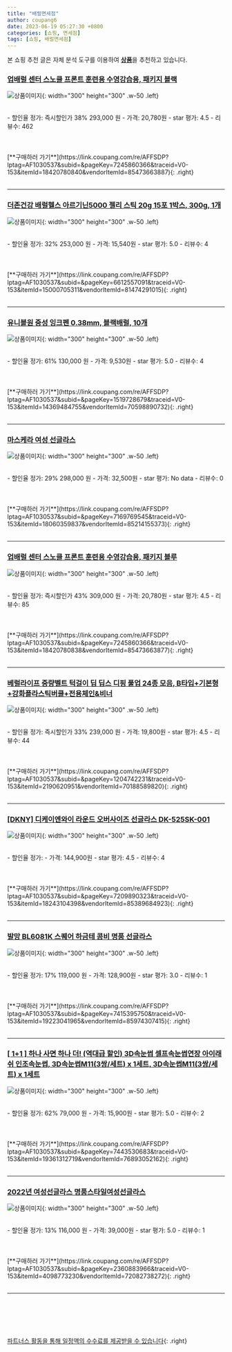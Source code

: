 ```yaml
---
title: "배럴면세점"
author: coupang6
date: 2023-06-19 05:27:30 +0800
categories: [쇼핑, 면세점]
tags: [쇼핑, 배럴면세점]
---
```


본 쇼핑 추천 글은 자체 분석 도구를 이용하여 [**상품**](https://link.coupang.com/a/bao1ui)을 추천하고 있습니다.

### [업배럴 센터 스노클 프론트 훈련용 수영강습용, 패키지 블랙](https://link.coupang.com/re/AFFSDP?lptag=AF1030537&subid=&pageKey=7245860366&traceid=V0-153&itemId=18420780840&vendorItemId=85473663887)

![상품이미지](https://thumbnail8.coupangcdn.com/thumbnails/remote/230x230ex/image/vendor_inventory/bf1b/8240760d9beb44cd0382dfe8c8fb6791b18f3c5780b44d79e652313fcbf0.jpg){: width="300" height="300" .w-50 .left}


<br>
- 할인율 정가: 즉시할인가 38%  293,000   원
- 가격: 20,780원
- star 평가: 4.5
- 리뷰수: 462
<br>
<br>
<br>
<br>
[**구매하러 가기**](https://link.coupang.com/re/AFFSDP?lptag=AF1030537&subid=&pageKey=7245860366&traceid=V0-153&itemId=18420780840&vendorItemId=85473663887){: .right}
<br>
<br>

---

### [더존건강 배럴헬스 아르기닌5000 젤리 스틱 20g 15포 1박스, 300g, 1개](https://link.coupang.com/re/AFFSDP?lptag=AF1030537&subid=&pageKey=6612557091&traceid=V0-153&itemId=15000705311&vendorItemId=81474291015)

![상품이미지](https://thumbnail8.coupangcdn.com/thumbnails/remote/230x230ex/image/vendor_inventory/03f5/cd38641d34853e65b976543a6ad39d80b784bd1ccb7d51fc232cf9958564.jpg){: width="300" height="300" .w-50 .left}


<br>
- 할인율 정가: 32%  253,000   원
- 가격: 15,540원
- star 평가: 5.0
- 리뷰수: 4
<br>
<br>
<br>
<br>
[**구매하러 가기**](https://link.coupang.com/re/AFFSDP?lptag=AF1030537&subid=&pageKey=6612557091&traceid=V0-153&itemId=15000705311&vendorItemId=81474291015){: .right}
<br>
<br>

---

### [유니볼원 중성 잉크펜 0.38mm, 블랙배럴, 10개](https://link.coupang.com/re/AFFSDP?lptag=AF1030537&subid=&pageKey=1519728679&traceid=V0-153&itemId=14369484755&vendorItemId=70598890732)

![상품이미지](https://thumbnail8.coupangcdn.com/thumbnails/remote/230x230ex/image/retail/images/2020/04/25/17/8/13b18ba3-e3aa-4df7-b7a9-0c794cb9755a.jpg){: width="300" height="300" .w-50 .left}


<br>
- 할인율 정가: 61%  130,000   원
- 가격: 9,530원
- star 평가: 5.0
- 리뷰수: 4
<br>
<br>
<br>
<br>
[**구매하러 가기**](https://link.coupang.com/re/AFFSDP?lptag=AF1030537&subid=&pageKey=1519728679&traceid=V0-153&itemId=14369484755&vendorItemId=70598890732){: .right}
<br>
<br>

---

### [마스케라 여성 선글라스](https://link.coupang.com/re/AFFSDP?lptag=AF1030537&subid=&pageKey=7169769545&traceid=V0-153&itemId=18060359837&vendorItemId=85214155373)

![상품이미지](https://thumbnail7.coupangcdn.com/thumbnails/remote/230x230ex/image/vendor_inventory/ed8d/1f7ccc98f30140368a7e2e69db327e213248adce9366774f5cca362a8acc.jpg){: width="300" height="300" .w-50 .left}


<br>
- 할인율 정가: 29%  298,000   원
- 가격: 32,500원
- star 평가: No data
- 리뷰수: 0
<br>
<br>
<br>
<br>
[**구매하러 가기**](https://link.coupang.com/re/AFFSDP?lptag=AF1030537&subid=&pageKey=7169769545&traceid=V0-153&itemId=18060359837&vendorItemId=85214155373){: .right}
<br>
<br>

---

### [업배럴 센터 스노클 프론트 훈련용 수영강습용, 패키지 블루](https://link.coupang.com/re/AFFSDP?lptag=AF1030537&subid=&pageKey=7245860366&traceid=V0-153&itemId=18420780838&vendorItemId=85473663877)

![상품이미지](https://thumbnail8.coupangcdn.com/thumbnails/remote/230x230ex/image/vendor_inventory/2a26/f270635c9f433c08cc36573c67fddb144ffc0c6f7c7e258fd8475e7259c9.jpg){: width="300" height="300" .w-50 .left}


<br>
- 할인율 정가: 즉시할인가 43%  309,000   원
- 가격: 20,780원
- star 평가: 4.5
- 리뷰수: 85
<br>
<br>
<br>
<br>
[**구매하러 가기**](https://link.coupang.com/re/AFFSDP?lptag=AF1030537&subid=&pageKey=7245860366&traceid=V0-153&itemId=18420780838&vendorItemId=85473663877){: .right}
<br>
<br>

---

### [베럴라이프 중량벨트 턱걸이 딥 딥스 디핑 풀업 24종 모음, B타입+기본형+강화플라스틱버클+전용체인&비너](https://link.coupang.com/re/AFFSDP?lptag=AF1030537&subid=&pageKey=1204742231&traceid=V0-153&itemId=2190620951&vendorItemId=70188589820)

![상품이미지](https://thumbnail10.coupangcdn.com/thumbnails/remote/230x230ex/image/vendor_inventory/0273/2c10d7b5956d748776af7079b616615d2e72df2c35b64219d37c62914d25.jpg){: width="300" height="300" .w-50 .left}


<br>
- 할인율 정가: 즉시할인가 33%  239,000   원
- 가격: 19,800원
- star 평가: 4.5
- 리뷰수: 44
<br>
<br>
<br>
<br>
[**구매하러 가기**](https://link.coupang.com/re/AFFSDP?lptag=AF1030537&subid=&pageKey=1204742231&traceid=V0-153&itemId=2190620951&vendorItemId=70188589820){: .right}
<br>
<br>

---

### [[DKNY] 디케이엔와이 라운드 오버사이즈 선글라스 DK-525SK-001](https://link.coupang.com/re/AFFSDP?lptag=AF1030537&subid=&pageKey=7209890323&traceid=V0-153&itemId=18243104398&vendorItemId=85389684923)

![상품이미지](https://thumbnail6.coupangcdn.com/thumbnails/remote/230x230ex/image/vendor_inventory/e33b/6b1f2709c4e6c0a2a576db76563af26d27510190dc2aadbab9b01f0720af.jpg){: width="300" height="300" .w-50 .left}


<br>
- 할인율 정가: 
- 가격: 144,900원
- star 평가: 4.5
- 리뷰수: 4
<br>
<br>
<br>
<br>
[**구매하러 가기**](https://link.coupang.com/re/AFFSDP?lptag=AF1030537&subid=&pageKey=7209890323&traceid=V0-153&itemId=18243104398&vendorItemId=85389684923){: .right}
<br>
<br>

---

### [발망 BL6081K 스퀘어 하금테 콤비 명품 선글라스](https://link.coupang.com/re/AFFSDP?lptag=AF1030537&subid=&pageKey=7415395750&traceid=V0-153&itemId=19223041965&vendorItemId=85974307415)

![상품이미지](https://thumbnail10.coupangcdn.com/thumbnails/remote/230x230ex/image/vendor_inventory/eee7/d7b37fa431c6e064b9601bd6f712f831f3c8b7ae13d5eafd599c854b68c6.jpg){: width="300" height="300" .w-50 .left}


<br>
- 할인율 정가: 17%  119,000   원
- 가격: 128,900원
- star 평가: 3.0
- 리뷰수: 1
<br>
<br>
<br>
<br>
[**구매하러 가기**](https://link.coupang.com/re/AFFSDP?lptag=AF1030537&subid=&pageKey=7415395750&traceid=V0-153&itemId=19223041965&vendorItemId=85974307415){: .right}
<br>
<br>

---

### [[ 1+1 ] 하나 사면 하나 더! (역대급 할인) 3D속눈썹 셀프속눈썹연장 아이래쉬 인조속눈썹, 3D속눈썹M11(3쌍/세트) x 1세트, 3D속눈썹M11(3쌍/세트) x 1세트](https://link.coupang.com/re/AFFSDP?lptag=AF1030537&subid=&pageKey=7443530683&traceid=V0-153&itemId=19361312719&vendorItemId=76893052162)

![상품이미지](https://thumbnail10.coupangcdn.com/thumbnails/remote/230x230ex/image/vendor_inventory/1650/379dbfc49cc2d3668bcd631c743218b4466f8fe5a5ec4ec281314565bf26.png){: width="300" height="300" .w-50 .left}


<br>
- 할인율 정가: 62%  79,000   원
- 가격: 15,900원
- star 평가: 5.0
- 리뷰수: 2
<br>
<br>
<br>
<br>
[**구매하러 가기**](https://link.coupang.com/re/AFFSDP?lptag=AF1030537&subid=&pageKey=7443530683&traceid=V0-153&itemId=19361312719&vendorItemId=76893052162){: .right}
<br>
<br>

---

### [2022년 여성선글라스 명품스타일여성선글라스](https://link.coupang.com/re/AFFSDP?lptag=AF1030537&subid=&pageKey=2360883966&traceid=V0-153&itemId=4098773230&vendorItemId=72082738272)

![상품이미지](https://thumbnail7.coupangcdn.com/thumbnails/remote/230x230ex/image/vendor_inventory/edb2/7b84becd8c3da5c0fde216f4c574e312ee90650a9b0229eeb97b21547272.png){: width="300" height="300" .w-50 .left}


<br>
- 할인율 정가: 13%  116,000   원
- 가격: 39,000원
- star 평가: 5.0
- 리뷰수: 1
<br>
<br>
<br>
<br>
[**구매하러 가기**](https://link.coupang.com/re/AFFSDP?lptag=AF1030537&subid=&pageKey=2360883966&traceid=V0-153&itemId=4098773230&vendorItemId=72082738272){: .right}
<br>
<br>

---
<br><br><br><br><br> [파트너스 활동을 통해 일정액의 수수료를 제공받을 수 있습니다](https://link.coupang.com/a/bao1ui){: .right}